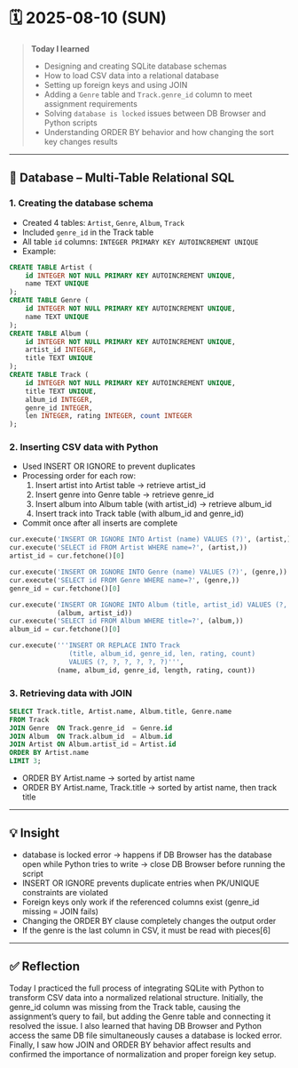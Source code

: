 # 🗓️ 2025-08-10 (SUN)

> **Today I learned**  
> - Designing and creating SQLite database schemas  
> - How to load CSV data into a relational database  
> - Setting up foreign keys and using JOIN  
> - Adding a `Genre` table and `Track.genre_id` column to meet assignment requirements  
> - Solving `database is locked` issues between DB Browser and Python scripts  
> - Understanding ORDER BY behavior and how changing the sort key changes results

---

## 📘 Database – Multi-Table Relational SQL

### 1. Creating the database schema
- Created 4 tables: `Artist`, `Genre`, `Album`, `Track`
- Included `genre_id` in the Track table
- All table `id` columns: `INTEGER PRIMARY KEY AUTOINCREMENT UNIQUE`
- Example:
```sql
CREATE TABLE Artist (
    id INTEGER NOT NULL PRIMARY KEY AUTOINCREMENT UNIQUE,
    name TEXT UNIQUE
);
CREATE TABLE Genre (
    id INTEGER NOT NULL PRIMARY KEY AUTOINCREMENT UNIQUE,
    name TEXT UNIQUE
);
CREATE TABLE Album (
    id INTEGER NOT NULL PRIMARY KEY AUTOINCREMENT UNIQUE,
    artist_id INTEGER,
    title TEXT UNIQUE
);
CREATE TABLE Track (
    id INTEGER NOT NULL PRIMARY KEY AUTOINCREMENT UNIQUE,
    title TEXT UNIQUE,
    album_id INTEGER,
    genre_id INTEGER,
    len INTEGER, rating INTEGER, count INTEGER
);
```
### 2. Inserting CSV data with Python
- Used INSERT OR IGNORE to prevent duplicates
- Processing order for each row:
  1. Insert artist into Artist table → retrieve artist_id
  2. Insert genre into Genre table → retrieve genre_id
  3. Insert album into Album table (with artist_id) → retrieve album_id
  4. Insert track into Track table (with album_id and genre_id)
- Commit once after all inserts are complete
```python
cur.execute('INSERT OR IGNORE INTO Artist (name) VALUES (?)', (artist,))
cur.execute('SELECT id FROM Artist WHERE name=?', (artist,))
artist_id = cur.fetchone()[0]

cur.execute('INSERT OR IGNORE INTO Genre (name) VALUES (?)', (genre,))
cur.execute('SELECT id FROM Genre WHERE name=?', (genre,))
genre_id = cur.fetchone()[0]

cur.execute('INSERT OR IGNORE INTO Album (title, artist_id) VALUES (?, ?)',
            (album, artist_id))
cur.execute('SELECT id FROM Album WHERE title=?', (album,))
album_id = cur.fetchone()[0]

cur.execute('''INSERT OR REPLACE INTO Track
               (title, album_id, genre_id, len, rating, count)
               VALUES (?, ?, ?, ?, ?, ?)''',
            (name, album_id, genre_id, length, rating, count))
```
### 3. Retrieving data with JOIN
```sql
SELECT Track.title, Artist.name, Album.title, Genre.name
FROM Track
JOIN Genre  ON Track.genre_id  = Genre.id
JOIN Album  ON Track.album_id  = Album.id
JOIN Artist ON Album.artist_id = Artist.id
ORDER BY Artist.name
LIMIT 3;
```
- ORDER BY Artist.name → sorted by artist name
- ORDER BY Artist.name, Track.title → sorted by artist name, then track title

---
## 💡 Insight
- database is locked error → happens if DB Browser has the database open while Python tries to write → close DB Browser before running the script
- INSERT OR IGNORE prevents duplicate entries when PK/UNIQUE constraints are violated
- Foreign keys only work if the referenced columns exist (genre_id missing = JOIN fails)
- Changing the ORDER BY clause completely changes the output order
- If the genre is the last column in CSV, it must be read with pieces[6]
---

## ✅ Reflection
Today I practiced the full process of integrating SQLite with Python to transform CSV data into a normalized relational structure.
Initially, the genre_id column was missing from the Track table, causing the assignment’s query to fail, but adding the Genre table and connecting it resolved the issue.
I also learned that having DB Browser and Python access the same DB file simultaneously causes a database is locked error.
Finally, I saw how JOIN and ORDER BY behavior affect results and confirmed the importance of normalization and proper foreign key setup.
  
